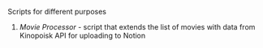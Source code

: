 Scripts for different purposes

1. *Movie Processor* - script that extends the list of movies with data from Kinopoisk API for uploading to Notion